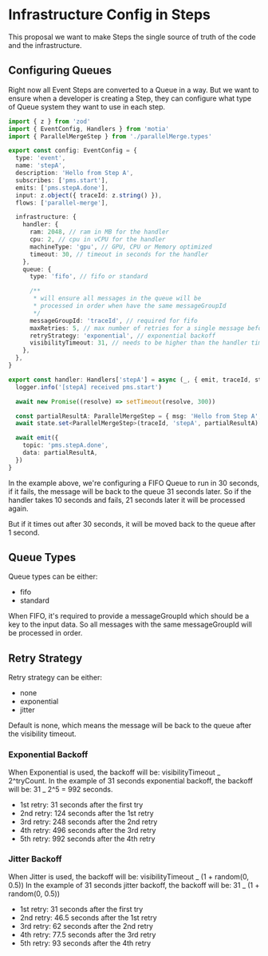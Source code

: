 # Infrastructure Config in Steps

This proposal we want to make Steps the single source of truth of the code and the infrastructure.

## Configuring Queues

Right now all Event Steps are converted to a Queue in a way. But we want to ensure when a developer
is creating a Step, they can configure what type of Queue system they want to use in each step.

```typescript
import { z } from 'zod'
import { EventConfig, Handlers } from 'motia'
import { ParallelMergeStep } from './parallelMerge.types'

export const config: EventConfig = {
  type: 'event',
  name: 'stepA',
  description: 'Hello from Step A',
  subscribes: ['pms.start'],
  emits: ['pms.stepA.done'],
  input: z.object({ traceId: z.string() }),
  flows: ['parallel-merge'],

  infrastructure: {
    handler: {
      ram: 2048, // ram in MB for the handler
      cpu: 2, // cpu in vCPU for the handler
      machineType: 'gpu', // GPU, CPU or Memory optimized
      timeout: 30, // timeout in seconds for the handler
    },
    queue: {
      type: 'fifo', // fifo or standard

      /**
       * will ensure all messages in the queue will be
       * processed in order when have the same messageGroupId
       */
      messageGroupId: 'traceId', // required for fifo
      maxRetries: 5, // max number of retries for a single message before moved to a dead letter queue
      retryStrategy: 'exponential', // exponential backoff
      visibilityTimeout: 31, // needs to be higher than the handler timeout
    },
  },
}

export const handler: Handlers['stepA'] = async (_, { emit, traceId, state, logger }) => {
  logger.info('[stepA] received pms.start')

  await new Promise((resolve) => setTimeout(resolve, 300))

  const partialResultA: ParallelMergeStep = { msg: 'Hello from Step A', timestamp: Date.now() }
  await state.set<ParallelMergeStep>(traceId, 'stepA', partialResultA)

  await emit({
    topic: 'pms.stepA.done',
    data: partialResultA,
  })
}
```

In the example above, we're configuring a FIFO Queue to run in 30 seconds, if it fails, the message will be back to the
queue 31 seconds later. So if the handler takes 10 seconds and fails, 21 seconds later it will be processed again.

But if it times out after 30 seconds, it will be moved back to the queue after 1 second.

## Queue Types

Queue types can be either:

- fifo
- standard

When FIFO, it's required to provide a messageGroupId which should be a key to the input data. So all messages with the same messageGroupId will be processed in order.

## Retry Strategy

Retry strategy can be either:

- none
- exponential
- jitter

Default is none, which means the message will be back to the queue after the visibility timeout.

### Exponential Backoff

When Exponential is used, the backoff will be: visibilityTimeout _ 2^tryCount.
In the example of 31 seconds exponential backoff, the backoff will be: 31 _ 2^5 = 992 seconds.

- 1st retry: 31 seconds after the first try
- 2nd retry: 124 seconds after the 1st retry
- 3rd retry: 248 seconds after the 2nd retry
- 4th retry: 496 seconds after the 3rd retry
- 5th retry: 992 seconds after the 4th retry

### Jitter Backoff

When Jitter is used, the backoff will be: visibilityTimeout _ (1 + random(0, 0.5))
In the example of 31 seconds jitter backoff, the backoff will be: 31 _ (1 + random(0, 0.5))

- 1st retry: 31 seconds after the first try
- 2nd retry: 46.5 seconds after the 1st retry
- 3rd retry: 62 seconds after the 2nd retry
- 4th retry: 77.5 seconds after the 3rd retry
- 5th retry: 93 seconds after the 4th retry
